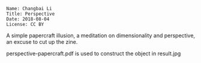 ```
Name: Changbai Li
Title: Perspective
Date: 2018-08-04
License: CC BY
```

A simple papercraft illusion, a meditation on dimensionality and perspective, an excuse to cut up the zine.

perspective-papercraft.pdf is used to construct the object in result.jpg